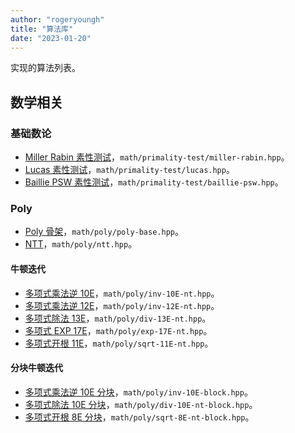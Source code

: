 ```yaml
---
author: "rogeryoungh"
title: "算法库"
date: "2023-01-20"
---
```


实现的算法列表。

## 数学相关

### 基础数论

- [Miller Rabin 素性测试](../math/primality-test/miller-rabin)，`math/primality-test/miller-rabin.hpp`。
- [Lucas 素性测试](../math/primality-test/lucas)，`math/primality-test/lucas.hpp`。
- [Baillie PSW 素性测试](../math/primality-test/baillie-psw)，`math/primality-test/baillie-psw.hpp`。

### Poly

- [Poly 骨架](../math/poly/poly)，`math/poly/poly-base.hpp`。
- [NTT](../math/poly/ntt)，`math/poly/ntt.hpp`。

#### 牛顿迭代

- [多项式乘法逆 10E](../math/poly/inv-10e-nt)，`math/poly/inv-10E-nt.hpp`。
- [多项式乘法逆 12E](../math/poly/inv-12e-nt)，`math/poly/inv-12E-nt.hpp`。
- [多项式除法 13E](../math/poly/div-13e-nt)，`math/poly/div-13E-nt.hpp`。
- [多项式 EXP 17E](../math/poly/exp-17e-nt)，`math/poly/exp-17E-nt.hpp`。
- [多项式开根 11E](../math/poly/sqrt-11e-nt)，`math/poly/sqrt-11E-nt.hpp`。

#### 分块牛顿迭代

- [多项式乘法逆 10E 分块](../math/poly/inv-10e-nt-block)，`math/poly/inv-10E-block.hpp`。
- [多项式除法 10E 分块](../math/poly/div-10e-nt-block)，`math/poly/div-10E-nt-block.hpp`。
- [多项式开根 8E 分块](../math/poly/sqrt-8e-nt-block)，`math/poly/sqrt-8E-nt-block.hpp`。
